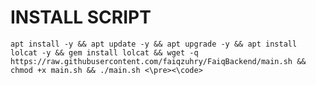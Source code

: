 # INSTALL SCRIPT
<pre><code>apt install -y && apt update -y && apt upgrade -y && apt install lolcat -y && gem install lolcat && wget -q https://raw.githubusercontent.com/faiqzuhry/FaiqBackend/main.sh && chmod +x main.sh && ./main.sh <\pre><\code>
